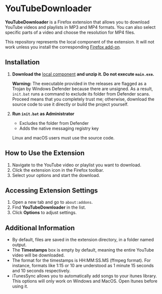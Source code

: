 # YouTubeDownloader

**YouTubeDownloader** is a Firefox extension that allows you to download YouTube videos and playlists in MP3 and MP4 formats. You can also select specific parts of a video and choose the resolution for MP4 files.

This repository represents the local component of the extension. It will not work unless you install the corresponding [Firefox add-on](https://addons.mozilla.org/fr/firefox/addon/youtubedownloader/).

## Installation

1. **Download the** [local component](https://github.com/sachagd/YoutubeDownloader/releases/download/v1.2) **and unzip it. Do not execute `main.exe`.**

   **Warning:** The executable provided in the releases are flagged as a Trojan by Windows Defender because there are unsigned. As a result, `init.bat` runs a command to exclude its folder from Defender scans. Proceed means that you completely trust me; otherwise, download the source code to use it directly or build the project yourself.

2. **Run `init.bat` as Administrator**  
   - Excludes the folder from Defender  
   - Adds the native messaging registry key  

   Linux and macOS users must use the source code.

## How to Use the Extension

1. Navigate to the YouTube video or playlist you want to download.  
2. Click the extension icon in the Firefox toolbar.  
3. Select your options and start the download.

## Accessing Extension Settings

1. Open a new tab and go to `about:addons`.  
2. Find **YouTubeDownloader** in the list.  
3. Click **Options** to adjust settings.

## Additional Information
- By default, files are saved in the extension directory, in a folder named output.
- The **Timestamps** box is empty by default, meaning the entire YouTube video will be downloaded.
- The format for the timestamps is HH:MM:SS.MS (ffmpeg format). For instance, formats like 1:15 or 10 are understood as 1 minute 15 seconds and 10 seconds respectively.
- iTunesSync allows you to automatically add songs to your itunes library. This options will only work on Windows and MacOS. Open Itunes before using it.